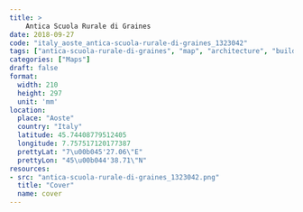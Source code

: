 ```yaml
---
title: > 
    Antica Scuola Rurale di Graines
date: 2018-09-27
code: "italy_aoste_antica-scuola-rurale-di-graines_1323042"
tags: ["antica-scuola-rurale-di-graines", "map", "architecture", "buildings", "Aoste", "Italy"]
categories: ["Maps"]
draft: false
format:
  width: 210
  height: 297
  unit: 'mm'
location:
  place: "Aoste"
  country: "Italy"
  latitude: 45.74408779512405
  longitude: 7.757517120177387
  prettyLat: "7\u00b045'27.06\"E"
  prettyLon: "45\u00b044'38.71\"N"
resources:
- src: "antica-scuola-rurale-di-graines_1323042.png"
  title: "Cover"
  name: cover
---
```

